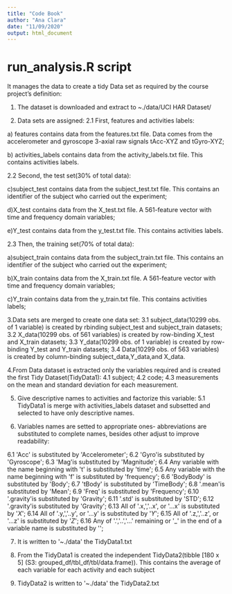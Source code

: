 ```yaml
---
title: "Code Book"
author: "Ana Clara"
date: "11/09/2020"
output: html_document
---
```


# run_analysis.R script
It manages the data to create a tidy Data set as required by 
the course project’s definition:

1. The dataset is downloaded and extract to ~./data/UCI HAR Dataset/
      
2. Data sets are assigned:
  2.1 First, features and activities labels:

  a) features contains data from the features.txt file. 
  Data comes from the accelerometer and gyroscope 3-axial raw signals tAcc-XYZ 
  and tGyro-XYZ;

  b) activities_labels contains data from the activity_labels.txt file. 
  This contains activities labels. 
  
  2.2 Second, the test set(30% of total data):

  c)subject_test contains data from the subject_test.txt file.
  This contains an identifier of the subject who carried out the experiment;

  d)X_test contains data from the X_test.txt file.
  A 561-feature vector with time and frequency domain variables;

  e)Y_test contains data from the y_test.txt file.
  This contains activities labels.
  
  2.3 Then, the training set(70% of total data):
    
  a)subject_train contains data from the subject_train.txt file.
    This contains an identifier of the subject who carried out the experiment;
    
  b)X_train contains data from the X_train.txt file.
  A 561-feature vector with time and frequency domain variables;
  
  c)Y_train contains data from the y_train.txt file.
  This contains activities labels;

3.Data sets are merged to create one data set:
  3.1 subject_data(10299 obs. of  1 variable) is created by rbinding 
  subject_test and subject_train   datasets;
  3.2 X_data(10299 obs. of  561 variables) is created by row-binding X_test 
  and X_train datasets;
  3.3 Y_data(10299 obs. of  1 variable) is created by row-binding Y_test and 
  Y_train datasets;
  3.4 Data(10299 obs. of  563 variables) is created by column-binding 
  subject_data,Y_data,and X_data.
        
4.From Data dataset is extracted only the variables required and is created 
the first Tidy Dataset(TidyData1):
  4.1 subject;
  4.2 code;
  4.3 measurements on the mean and standard deviation for each measurement.
  
5. Give descriptive names to activities and factorize this variable:
  5.1 TidyData1 is merge with activities_labels dataset and subsetted and 
  selected to have only descriptive names.
  
6. Variables names are setted to appropriate ones- abbreviations are substituted 
to complete names, besides other adjust to improve readability:

  6.1 'Acc' is substituted by 'Accelerometer';
  6.2 'Gyro'is substituted by 'Gyroscope';
  6.3 'Mag'is substituted by 'Magnitude';
  6.4 Any variable with the name beginning with 't' is substituted by 'time';
  6.5 Any variable with the name beginning with 'f' is substituted by 'frequency';
  6.6 'BodyBody' is substituted by 'Body';
  6.7 'tBody' is substituted by 'TimeBody';
  6.8 '.mean'is substituted by 'Mean';
  6.9 'Freq' is substituted by 'Frequency';
  6.10 '.gravity'is substituted by 'Gravity';
  6.11 '.std' is substituted by 'STD';
  6.12 '.gravity'is substituted by 'Gravity';
  6.13 All of '.x,','..x', or '...x' is substituted by '_X_';
  6.14 All of '.y,','..y', or '...y' is substituted by '_Y_';
  6.15 All of '.z,','..z', or '...z' is substituted by '_Z_';
  6.16 Any of '.','..','...' remaining or '_' in the end of a variable name 
  is substituted by '';

7. It is written to '~./data' the TidyData1.txt

8. From the TidyData1 is created the independent TidyData2(tibble [180 x 5] (S3: grouped_df/tbl_df/tbl/data.frame)). This contains the average of each variable 
for each activity and each subject

9. TidyData2 is written to '~./data' the TidyData2.txt 